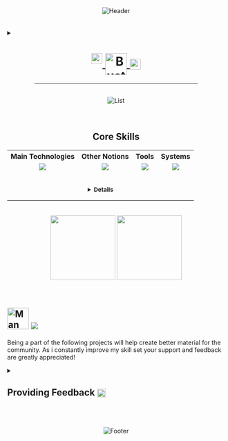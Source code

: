 
<div align="center">  
  <img src="https://capsule-render.vercel.app/api?type=waving&height=150&color=gradient&customColorList=24,22,25,30&text=🖐️%20Ciao,%20Welcome%20to%20My%20GitHub!&reversal=false&fontSize=29&textBg=false&animation=fadeIn&section=header&fontAlignY=30" alt="Header" style="max-width: auto; height: auto;"> 
</div>
<br><br>
<details>
    <summary >
    <div align="center">
        <h1>    
          <a href="#">       
          <img align="top" src="https://raw.githubusercontent.com/Tarikul-Islam-Anik/Animated-Fluent-Emojis/master/Emojis/Smilies/Eye%20in%20Speech%20Bubble.png" alt="Eye in Speech Bubble" width="25" height="25" /> 
          <img align="center" src="https://raw.githubusercontent.com/Tarikul-Islam-Anik/Animated-Fluent-Emojis/master/Emojis/People/Bust%20in%20Silhouette.png" alt="Bust in Silhouette" width="50" height="50" style="pointer-events: none;" />
          <img align="center" src="https://raw.githubusercontent.com/Tarikul-Islam-Anik/Animated-Fluent-Emojis/master/Emojis/Objects/Identification%20Card.png" alt="Identification Card" width="25" height="25" />
          </a>
        </h1>
        <hr size="1" width="75%">
      </div>    
    </summary>
    <figure>
      <br>
      I am Kenneth, a software developer who gives his best to grow independently and push beyond limits.
      <br><br>
      As I work on building and developing various projects on my own, your feedback becomes incredibly important to me. Whether it's suggestions, bug reports, feature requests, or general comments, please take a moment to share your thoughts and experiences.
      <br><br><br>
      <div align="center">
      </div>
    </figure>
</details>
<br>
<div align="center">
  <img src="https://readme-typing-svg.demolab.com?font=Fira+Code&pause=1000&color=4EF729&center=true&vCenter=true&random=true&width=435&lines=Blockchain+Protocols;Artificial+Intelligence;Smart+Solutions;Coding;CheatSheets;Software+Engineering,Noise+vs+Signal+Ratio" alt="List" style="max-width: auto; height: auto;">
</div>
<br><br>
<div align="center">
  <p>
    <h2> Core Skills </h2>
  </p>
  <table style="margin: auto;">
    <tr>
      <th>Main Technologies</th>
      <th>Other Notions</th>
      <th>Tools</th>
      <th>Systems</th>
    </tr>
    <tr>
      <td valign="top">
        <div align="center">
        <a href="https://github.com/VegaHaxorOne?tab=repositories">
          <img src="https://go-skill-icons.vercel.app/api/icons?i=java,rust,py,cpp,solana,pinescript,bash,powershell,md,docker,sql&perline=3&titles=true" />
        </a>
        </div>
      </td>
      <td valign="top">
        <div align="center">
        <a href="https://github.com/VegaHaxorOne?tab=repositories">
          <img src="https://go-skill-icons.vercel.app/api/icons?i=c,cs,nodejs,solana,flask,kubernetes,django,html,css,js&perline=3&titles=true" />
        </a>
        </div>
      </td>
      <td valign="top">
        <div align="center">
        <a href=" https://github.com/VegaHaxorOne?tab=repositories">
          <img src="https://go-skill-icons.vercel.app/api/icons?i=terminal,vscode,obsidian,sublime,git,githubcopilot,chatgpt,brave,raspberrypi&perline=3&titles=true"/>
        </a>
        </div>
      </td>
      <td valign="top">
        <div align="center">
        <a href=" https://github.com/VegaHaxorOne?tab=repositories">
          <img src="https://go-skill-icons.vercel.app/api/icons?i=ubuntu,windows&perline=3&titles=true" />
        </a>
        </div>
      </td>
    </tr>
    <tr>
      <td colspan="4" style="text-align: center; padding-top: 20px;">
        <small >
          <p>
          <details>
          <summary>
            <strong>
            Details 
            </strong>
          </summary>
          <figure> 
            <br>
            Systems: Windows, WSL, Ubuntu Server.
            <br><br>
            Blockchain: Solana CLI.
            <br><br>
            <em> 
              I use AI tools primarily to speed up writing processes and to manage complex design structures, 
              helping me outline and track the workflow. I'm always focused to keep balance, as it lacks the adaptability and creativity that I consider essential to achieve the level of quality I demand in the development of my scripts.
            </em>
            </figure>
            </details>
          </p>
        </small>
      </td>
    </tr>  
  </table>
</div>
<br><br>
<div align="center">
    <img align="center" height=150 src="https://github-readme-stats.vercel.app/api?username=VegaHaxorOne&hide=contribs,prs&show_icons=true&rank_icon=github&theme=ocean_dark" />
    <img align="center" height=150 src="https://github-readme-stats.vercel.app/api/top-langs/?username=VegaHaxorOne&langs_count=8&layout=compact&theme=ocean_dark" />
</div>
<br><br>

## <img src="https://raw.githubusercontent.com/Tarikul-Islam-Anik/Animated-Fluent-Emojis/master/Emojis/People/Man%20Technologist.png" alt="Man Technologist" width="50" height="50"> ![](https://komarev.com/ghpvc/?username=theMoor9&VegaHaxorOne&style=plastic&color=70e000&label=All+Time+Profile+Visits+as+VegaHaxorOne)

Being a part of the following projects will help create better material for the community. As i constantly improve my skill set your support and feedback are greatly appreciated! 
<br>

<details>
    <summary>
    <h2> Providing Feedback <img align="center" src="https://raw.githubusercontent.com/Tarikul-Islam-Anik/Animated-Fluent-Emojis/master/Emojis/Hand%20gestures/Backhand%20Index%20Pointing%20Left.png" alt="Backhand Index Pointing Left" width="20" height="20" /></h2> 
  </summary>
  <figure>
    <img align="top" src="https://raw.githubusercontent.com/Tarikul-Islam-Anik/Animated-Fluent-Emojis/master/Emojis/Animals/Lady%20Beetle.png" alt="Lady Beetle" width="25" height="25"> <b>Report Bugs</b>: If you encounter any issues, please let me know through the Issues tabs in the respective repositories. Include as much detail as possible to help me understand and fix the problem quickly.
    <br><br>
    <img align="top" src="https://raw.githubusercontent.com/Tarikul-Islam-Anik/Animated-Fluent-Emojis/master/Emojis/Hand%20gestures/Brain.png" alt="Brain" width="25" height="25"> <b>Suggest Features</b>: Have an idea for a new feature? Submit a feature request in the Issues tabs of the relevant repositories.
    <br><br>
    <img align="top" src="https://raw.githubusercontent.com/Tarikul-Islam-Anik/Animated-Fluent-Emojis/master/Emojis/Symbols/Red%20Exclamation%20Mark.png" alt="Red Exclamation Mark" width="25" height="25" /> <b>General Feedback</b>: Any other thoughts or suggestions? Feel free to open a discussion or reach out via the Issues tab.
    <br><br>
    <img align="top" src="https://raw.githubusercontent.com/Tarikul-Islam-Anik/Animated-Fluent-Emojis/master/Emojis/Hand%20gestures/Handshake.png" alt="Handshake" width="25" height="25" /> <b>Support</b>: If you have found any of my content useful and would like to encourage more thorough work, you can do so<br>by supporting me through this donation channel <a href="https://revolut.me/kennetr3y8"><img align="top" src="https://raw.githubusercontent.com/Tarikul-Islam-Anik/Animated-Fluent-Emojis/master/Emojis/Hand%20gestures/Backhand%20Index%20Pointing%20Right.png" alt="Backhand Index Pointing Right" width="20" height="20" /><img align="top" src="https://raw.githubusercontent.com/Tarikul-Islam-Anik/Animated-Fluent-Emojis/master/Emojis/Objects/Money%20with%20Wings.png" alt="Money with Wings" width="25" height="25" /></a>. 
    <br><br>
    <div align="center">
        <a>
          Thank You!
        </a>   
    </div>
  </figure>
</details>
<br><br>


<br>
<div align="center">  
  <img src="https://capsule-render.vercel.app/api?type=waving&height=150&color=gradient&customColorList=24,22,25,30&reversal=false&fontSize=30&textBg=false&animation=fadeIn&section=footer&fontAlignY=30" alt="Footer" style="max-width: auto; height: auto;"> 
</div>




